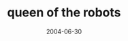 ---
layout: base.njk
title : 'queen of the robots' 
view_title : 'queen of the robots' 
year : '2004' 
date : '2004-06-30' 
img_file : '/drawing/queenoftherobots.png' 
html_file : 'queenoftherobots' 
next_html : 'itsnotouthter.html' 
year_order : '108' 
permalink : "title/{{html_file}}.html"
---